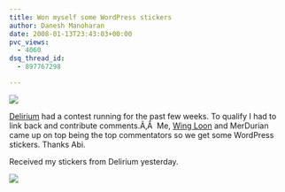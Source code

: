 ```yaml
---
title: Won myself some WordPress stickers
author: Danesh Manoharan
date: 2008-01-13T23:43:03+00:00
pvc_views:
  - 4060
dsq_thread_id:
  - 897767298

---
```

![](http://farm3.static.flickr.com/2342/2143141360_fa99d79629.jpg)

[Delirium][1] had a contest running for the past few weeks. To qualify I had to link back and contribute comments.Ã‚Â  Me, [Wing Loon][2] and MerDurian came up on top being the top commentators so we get some WordPress stickers. Thanks Abi.

Received my stickers from Delirium yesterday.

![](http://farm3.static.flickr.com/2043/2191033814_046fa6a8f1_m.jpg)

 [1]: http://www.abinesh.com/delirium/posts/contest-winners/
 [2]: http://wingloon.com/